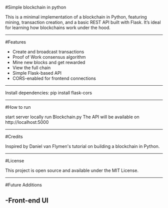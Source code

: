 #Simple blockchain in python 

This is a minimal implementation of a blockchain in Python, featuring mining, transaction creation, and a basic REST API built with Flask. It’s ideal for learning how blockchains work under the hood.

---

#Features

- Create and broadcast transactions
- Proof of Work consensus algorithm
- Mine new blocks and get rewarded
- View the full chain
- Simple Flask-based API
- CORS-enabled for frontend connections

---


Install dependencies:
pip install flask-cors 


---
#How to run

start server locally
run Blockchain.py
The API will be available on http://localhost:5000

---
#Credits

Inspired by Daniel van Flymen's tutorial on building a blockchain in Python.


---

#License

This project is open source and available under the MIT License.

---
#Future Additions 

-Front-end UI
---
